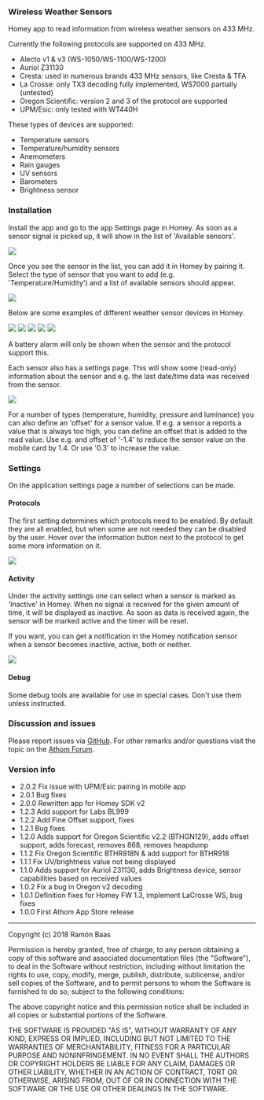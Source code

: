 
### Wireless Weather Sensors
Homey app to read information from wireless weather sensors on 433 MHz.

Currently the following protocols are supported on 433 MHz.

* Alecto v1 & v3 (WS-1050/WS-1100/WS-1200)
* Auriol Z31130
* Cresta: used in numerous brands 433 MHz sensors, like Cresta & TFA
* La Crosse: only TX3 decoding fully implemented, WS7000 partially (untested)
* Oregon Scientific: version 2 and 3 of the protocol are supported
* UPM/Esic: only tested with WT440H

These types of devices are supported:

* Temperature sensors
* Temperature/humidity sensors
* Anemometers
* Rain gauges
* UV sensors
* Barometers
* Brightness sensor

### Installation
Install the app and go to the app Settings page in Homey. As soon as a sensor signal is picked up, it will show in the list of 'Available sensors'.

![](http://homey.ramonbaas.nl/weather/settings_sensors.png)

Once you see the sensor in the list, you can add it in Homey by pairing it. Select the type of sensor that you want to add (e.g. 'Temperature/Humidity') and a list of available sensors should appear.

![](http://homey.ramonbaas.nl/weather/add_device.png)

Below are some examples of different weather sensor devices in Homey.

![](http://homey.ramonbaas.nl/weather/device_T.png)
![](http://homey.ramonbaas.nl/weather/device_TH.png)
![](http://homey.ramonbaas.nl/weather/device_TH2.png)
![](http://homey.ramonbaas.nl/weather/device_R.png)
![](http://homey.ramonbaas.nl/weather/device_W.png)

A battery alarm will only be shown when the sensor and the protocol support this.

Each sensor also has a settings page. This will show some (read-only) information about the sensor and e.g. the last date/time data was received from the sensor.

![](http://homey.ramonbaas.nl/weather/device_settings.png)

For a number of types (temperature, humidity, pressure and luminance) you can also define an 'offset' for a sensor value. If e.g. a sensor a reports a value that is always too high, you can define an offset that is added to the read value. Use e.g. and offset of '-1.4' to reduce the sensor value on the mobile card by 1.4. Or use '0.3' to increase the value.

### Settings

On the application settings page a number of selections can be made.

#### Protocols
The first setting determines which protocols need to be enabled. By default they are all enabled, but when some are not needed they can be disabled by the user. Hover over the information button next to the protocol to get some more information on it.

![](http://homey.ramonbaas.nl/weather/settings_protocols.png)

#### Activity

Under the activity settings one can select when a sensor is marked as 'Inactive' in Homey. When no signal is received for the given amount of time, it will be displayed as inactive. As soon as data is received again, the sensor will be marked active and the timer will be reset.

If you want, you can get a notification in the Homey notification sensor when a sensor becomes inactive, active, both or neither.

![](http://homey.ramonbaas.nl/weather/settings_activity.png)

#### Debug
Some debug tools are available for use in special cases. Don't use them unless instructed.

### Discussion and issues
Please report issues via [GitHub](https://github.com/nlrb/com.weather-sensors/issues). For other remarks and/or questions visit the topic on the [Athom Forum](https://forum.athom.com/discussion/3090).

### Version info
* 2.0.2 Fix issue with UPM/Esic pairing in mobile app
* 2.0.1 Bug fixes
* 2.0.0 Rewritten app for Homey SDK v2
* 1.2.3 Add support for Labs BL999
* 1.2.2 Add Fine Offset support, fixes
* 1.2.1 Bug fixes
* 1.2.0 Adds support for Oregon Scientific v2.2 (BTHGN129), adds offset support, adds forecast, removes 868, removes heapdump
* 1.1.2 Fix Oregon Scientific BTHR918N & add support for BTHR918
* 1.1.1 Fix UV/brightness value not being displayed
* 1.1.0 Adds support for Auriol Z31130, adds Brightness device, sensor capabilities based on received values
* 1.0.2 Fix a bug in Oregon v2 decoding
* 1.0.1 Definition fixes for Homey FW 1.3, implement LaCrosse WS, bug fixes
* 1.0.0 First Athom App Store release

----------


Copyright (c) 2018 Ramón Baas

Permission is hereby granted, free of charge, to any person obtaining a copy of this software and associated documentation files (the "Software"), to deal in the Software without restriction, including without limitation the rights to use, copy, modify, merge, publish, distribute, sublicense, and/or sell copies of the Software, and to permit persons to whom the Software is furnished to do so, subject to the following conditions:

The above copyright notice and this permission notice shall be included in all copies or substantial portions of the Software.

THE SOFTWARE IS PROVIDED "AS IS", WITHOUT WARRANTY OF ANY KIND, EXPRESS OR IMPLIED, INCLUDING BUT NOT LIMITED TO THE WARRANTIES OF MERCHANTABILITY, FITNESS FOR A PARTICULAR PURPOSE AND NONINFRINGEMENT. IN NO EVENT SHALL THE AUTHORS OR COPYRIGHT HOLDERS BE LIABLE FOR ANY CLAIM, DAMAGES OR OTHER LIABILITY, WHETHER IN AN ACTION OF CONTRACT, TORT OR OTHERWISE, ARISING FROM, OUT OF OR IN CONNECTION WITH THE SOFTWARE OR THE USE OR OTHER DEALINGS IN THE SOFTWARE.

